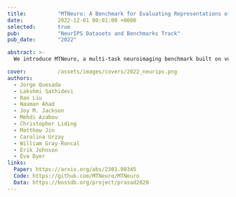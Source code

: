 ```yaml
---
title:          "MTNeuro: A Benchmark for Evaluating Representations of Brain Structure Across Multiple Levels of Abstraction"
date:           2022-12-01 00:01:00 +0000
selected:       true
pub:            "NeurIPS Datasets and Benchmarks Track"
pub_date:       "2022"

abstract: >-
  We introduce MTNeuro, a multi-task neuroimaging benchmark built on volumetric, micrometer-resolution X-ray microtomography of mouse thalamocortical regions. The benchmark spans diverse prediction tasks—including brain-region classification and microstructure segmentation—and offers insights into the representation capabilities of supervised and self-supervised models across multiple abstraction levels.

cover:          /assets/images/covers/2022_neurips.png
authors:
  - Jorge Quesada
  - Lakshmi Sathidevi
  - Ran Liu
  - Nauman Ahad
  - Joy M. Jackson
  - Mehdi Azabou
  - Christopher Liding
  - Matthew Jin
  - Carolina Urzay
  - William Gray-Roncal
  - Erik Johnson
  - Eva Dyer
links:
  Paper: https://arxiv.org/abs/2301.00345
  Code: https://github.com/MTNeuro/MTNeuro
  Data: https://bossdb.org/project/prasad2020
---
```

